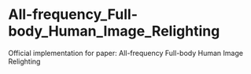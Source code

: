# All-frequency_Full-body_Human_Image_Relighting
Official implementation for paper: All-frequency Full-body Human Image Relighting
